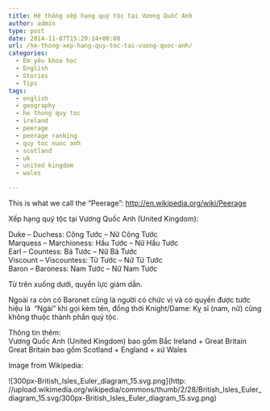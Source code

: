 ```yaml
---
title: Hệ thống xếp hạng quý tộc tại Vương Quốc Anh
author: admin
type: post
date: 2014-11-07T15:29:14+00:00
url: /he-thong-xep-hang-quy-toc-tai-vuong-quoc-anh/
categories:
  - Em yêu khoa học
  - English
  - Stories
  - Tips
tags:
  - english
  - geography
  - he thong quy toc
  - ireland
  - peerage
  - peerage ranking
  - quy toc nuoc anh
  - scotland
  - uk
  - united kingdom
  - wales

---
```

This is what we call the &#8220;Peerage&#8221;: http://en.wikipedia.org/wiki/Peerage

Xếp hạng quý tộc tại Vương Quốc Anh (United Kingdom):

Duke &#8211; Duchess: Công Tước &#8211; Nữ Công Tước  
Marquess &#8211; Marchioness: Hầu Tước &#8211; Nữ Hầu Tước  
Earl &#8211; Countess: Bá Tước &#8211; Nữ Bá Tước  
Viscount &#8211; Viscountess: Tử Tước &#8211; Nữ Tử Tước  
Baron &#8211; Baroness: Nam Tước &#8211; Nữ Nam Tước

Từ trên xuống dưới, quyền lực giảm dần.

Ngoài ra còn có Baronet cũng là người có chức vị và có quyền được tước hiệu là  &#8220;Ngài&#8221; khi gọi kèm tên, đồng thời Knight/Dame: Kỵ sĩ (nam, nữ) cũng không thuộc thành phần quý tộc.

Thông tin thêm:  
Vương Quốc Anh (United Kingdom) bao gồm Bắc Ireland + Great Britain  
Great Britain bao gồm Scotland + England + xứ Wales

Image from Wikipedia:


![300px-British_Isles_Euler_diagram_15.svg.png](http: //upload.wikimedia.org/wikipedia/commons/thumb/2/28/British_Isles_Euler_diagram_15.svg/300px-British_Isles_Euler_diagram_15.svg.png)

